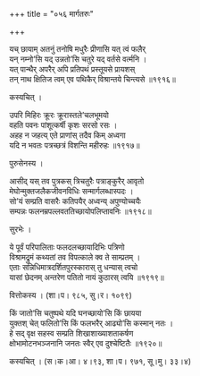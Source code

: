 +++
title = "०५६ मार्गतरुः"

+++


यच् छायाम् अतनुं तनोषि मधुरैः प्रीणासि यत् त्वं फलैर्  
यन् नम्नो’सि यद् उन्नतो’सि चतुरे यद् वर्तसे वर्त्मनि ।  
यत् पान्थैर् अपरैर् अपि प्रतिपथं प्रस्तूयसे प्रायशस्  
तन् नाथ क्षितिज त्वम् एव पथिकैर् विश्रान्तये चिन्त्यसे ॥१९१६॥  


कस्यचित् ।  


उपरि मिहिरः क्रूरः क्रूरास्तले’चलभूमयो  
वहति पवनः पांशूत्कर्षी कृशः सरसो रसः ।  
अहह न जहत्य् एते प्राणांस् तदैव किम् अध्वगा  
यदि न भवतः पत्रच्छत्रं विशन्ति महीरुहः ॥१९१७॥  


पुरुसेनस्य ।   


आसीद् यस् तव पुत्रकस् त्रिचतुरैः पत्राङ्कुरैर् आवृतो  
मेघोन्मुक्तजलैकजीवनविधिः सन्मार्गलब्धास्पदः ।  
सो’यं सम्प्रति वासरैः कतिपयैर् अध्वन्य् अपुण्योच्चयैः  
सम्पन्नः फलनम्रपल्लवततिच्छायोपलिप्तावनिः ॥१९१८॥  


सुरभेः ।  


ये पूर्वं परिपालिताः फलदलच्छायादिभिः पत्रिणो  
विश्रामद्रुमं कथ्यतां तव विपत्काले क्व ते साम्प्रतम् ।  
एताः सन्निधिमात्रदर्शितपुरस्कारास् तु धन्यास् त्वचो  
यासां छेदनम् अन्तरेण पतितो नायं कुठारस् त्वयि ॥१९१९॥  


वित्तोकस्य । (शा।प। ९८५, सु।र। १०९९)  


किं जातो’सि चतुष्पथे यदि घनच्छायो’सि किं छायया   
युक्तश् चेत् फलितो’सि किं फलभरैर् आढ्यो’सि कस्मान् नतः ।  
हे सद् वृक्ष सहस्व सम्प्रति शिखाशाख्याशताकर्षण  
क्षोभामोटनभञ्जनानि जनतः स्वैर् एव दुश्चेष्टितैः ॥१९२०॥  


कस्यचित् । (स।क।आ। ४।९३, शा।प। ९७१, सू।मु। ३३।४)  

